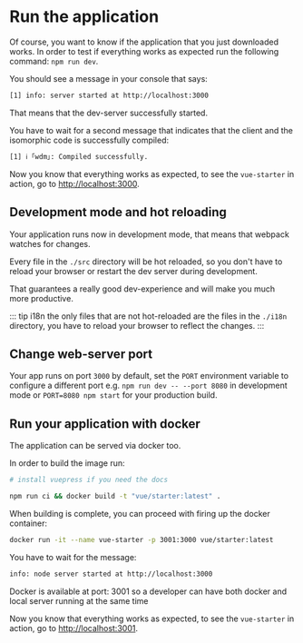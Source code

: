 # Run the application

Of course, you want to know if the application that you just downloaded works.
In order to test if everything works as expected run the following command: `npm run dev`.

You should see a message in your console that says:

```bash
[1] info: server started at http://localhost:3000
```

That means that the dev-server successfully started.

You have to wait for a second message that indicates that the client and the isomorphic code is successfully compiled:

```bash
[1] ℹ ｢wdm｣: Compiled successfully.
```

Now you know that everything works as expected, to see the `vue-starter` in action, go to [http://localhost:3000](http://localhost:3000).

## Development mode and hot reloading

Your application runs now in development mode, that means that webpack watches for changes.

Every file in the `./src` directory will be hot reloaded, so you don't have to reload your browser or restart the dev server during development.

That guarantees a really good dev-experience and will make you much more productive.

::: tip i18n
the only files that are not hot-reloaded are the files in the `./i18n` directory, you have to reload your browser to reflect the changes.
:::

## Change web-server port

Your app runs on port `3000` by default, set the `PORT` environment variable to configure a different port
e.g. `npm run dev -- --port 8080` in development mode or `PORT=8080 npm start` for your production build.

## Run your application with docker

The application can be served via docker too.

In order to build the image run:

```bash
# install vuepress if you need the docs

npm run ci && docker build -t "vue/starter:latest" .
```

When building is complete, you can proceed with firing up the docker container:

```bash
docker run -it --name vue-starter -p 3001:3000 vue/starter:latest
```

You have to wait for the message:

```bash
info: node server started at http://localhost:3000
```

Docker is available at port: 3001 so a developer can have both docker and local server running at the same time

Now you know that everything works as expected, to see the `vue-starter` in action, go to [http://localhost:3001](http://localhost:3001).
